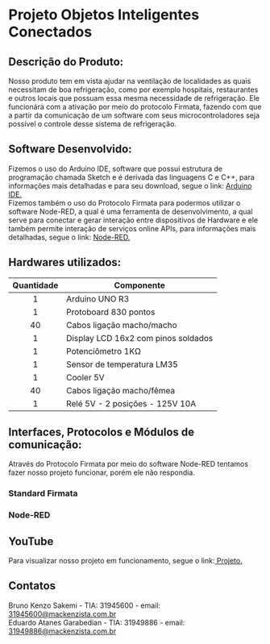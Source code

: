 # Projeto Objetos Inteligentes Conectados

## Descrição do Produto:
Nosso produto tem em vista ajudar na ventilação de localidades as quais necessitam de boa refrigeração, como por exemplo hospitais, restaurantes e outros locais que possuam essa mesma necessidade de refrigeração. Ele funcionára com a ativação por meio do protocolo Firmata, fazendo com que a partir da comunicação de um software com seus microcontroladores seja possível o controle desse sistema de refrigeração.

## Software Desenvolvido:
Fizemos o uso do Arduino IDE, software que possui estrutura de programação chamada Sketch e é derivada das linguagens C e C++, para informações mais detalhadas e para seu download, segue o link: <a href="https://www.arduino.cc/en/software"> Arduino IDE. </a>
<br>
Fizemos também o uso do Protocolo Firmata para podermos utilizar o software Node-RED, a qual é uma ferramenta de desenvolvimento, a qual serve para conectar e gerar interação entre dispositivos de Hardware e ele também permite interação de serviços online APIs, para informações mais detalhadas, segue o link: <a href="https://nodered.org/"> Node-RED. </a>

## Hardwares utilizados:
| Quantidade | Componente |
| :---: | ------------------- |
| 1 | Arduino UNO R3 |
| 1 | Protoboard 830 pontos |
| 40 | Cabos ligação macho/macho |
| 1 | Display LCD 16x2 com pinos soldados |
| 1 | Potenciômetro 1KΩ |
| 1 | Sensor de temperatura LM35 |
| 1 | Cooler 5V |
| 40 | Cabos ligação macho/fêmea |
| 1 | Relé 5V - 2 posições - 125V 10A |



## Interfaces, Protocolos e Módulos de comunicação:
Através do Protocolo Firmata por meio do software Node-RED tentamos fazer nosso projeto funcionar, porém ele não respondia.<br>
### Standard Firmata
### Node-RED

## YouTube
Para visualizar nosso projeto em funcionamento, segue o link:<a href="https://www.arduino.cc/en/software"> Projeto. </a>

## Contatos
Bruno Kenzo Sakemi - TIA: 31945600 - email: 31945600@mackenzista.com.br <br>
Eduardo Atanes Garabedian - TIA: 31949886 - email: 31949886@mackenzista.com.br
